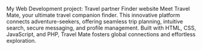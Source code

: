 My Web Development project: Travel partner Finder website
Meet Travel Mate, your ultimate travel companion finder.
This innovative platform connects adventure-seekers, offering seamless trip planning, intuitive search,
secure messaging, and profile management.
Built with HTML, CSS, JavaScript, and PHP, Travel Mate fosters global connections and effortless
exploration.
